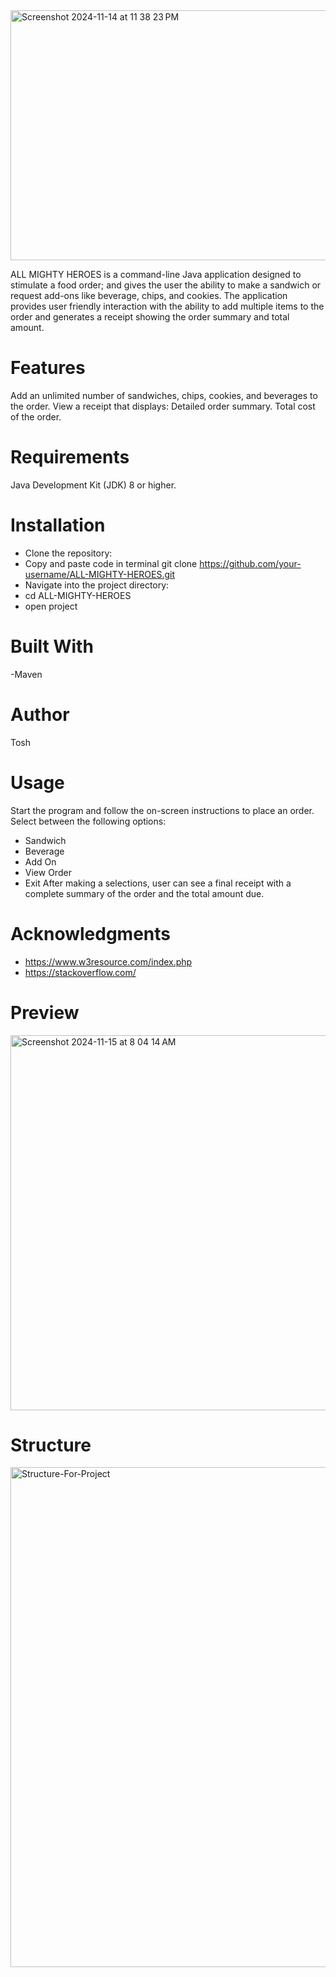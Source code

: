<img width="800" alt="Screenshot 2024-11-14 at 11 38 23 PM" src="https://github.com/user-attachments/assets/b276e921-26f0-492b-8cd2-cbcc3007907d" height="400">

ALL MIGHTY HEROES is a command-line Java application designed to stimulate a food order;
and gives the user the ability to make a sandwich or request add-ons like beverage, chips, and cookies. 
The application provides user friendly interaction with the ability to add multiple items to the
order and generates a receipt showing the order summary and total amount.

# Features
Add an unlimited number of sandwiches, chips, cookies, and beverages to the order.
View a receipt that displays:
Detailed order summary.
Total cost of the order.

# Requirements
Java Development Kit (JDK) 8 or higher.

# Installation
- Clone the repository:
- Copy and paste code in terminal
git clone https://github.com/your-username/ALL-MIGHTY-HEROES.git
- Navigate into the project directory:
- cd ALL-MIGHTY-HEROES
- open project 

# Built With
-Maven

# Author
Tosh

# Usage
Start the program and follow the on-screen instructions to place an order.
Select between the following options:
- Sandwich
- Beverage
- Add On
- View Order
- Exit 
After making a selections, user can see a final receipt with a complete summary of the order and the total amount due.

# Acknowledgments
- https://www.w3resource.com/index.php
- https://stackoverflow.com/

# Preview
<img width="600" alt="Screenshot 2024-11-15 at 8 04 14 AM" src="https://github.com/user-attachments/assets/03324abd-f075-481c-8b8e-2d6aa9839e28" height="600">

# Structure 
<img width="825" alt="Structure-For-Project" src="https://github.com/user-attachments/assets/0ed51c14-0b59-4953-ba3d-fbffe3871a19" height="800">

